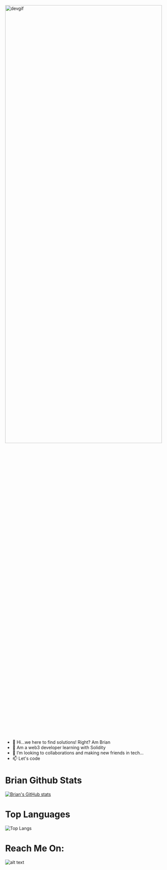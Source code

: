 
<!---
mairura/mairura is a ✨ special ✨ repository because its `README.md` (this file) appears on your GitHub profile.
You can click the Preview link to take a look at your changes.
--->
<img src="https://media.giphy.com/media/WTjXuYA2y4o3UZly3W/giphy.gif" alt="devgif" width="100%" height="60%" />

- 👋 Hi...we here to find solutions! Right? Am Brian
- 👀 Am a web3 developer learning with Solidity
- 💞️ I’m looking to collaborations and making new friends in tech...
- 📫 Let's code

# Brian Github Stats 

[![Brian's GitHub stats](https://github-readme-stats.vercel.app/api?username=mairura&count_private=true&show_icons=true&theme=merko)](https://github.com/mairura/github-readme-stats)

# Top Languages

![Top Langs](https://github-readme-stats.vercel.app/api/top-langs/?username=mairura&theme=tokyonight)

# Reach Me On:

![alt text](https://img.shields.io/badge/-LinkedIn-0e76a8?style=plastic&logo=linkedIn)</a>
